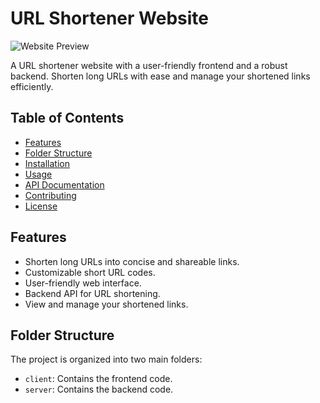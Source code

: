 # URL Shortener Website

![Website Preview]('client\src\Assests\website.PNG')

A URL shortener website with a user-friendly frontend and a robust backend. Shorten long URLs with ease and manage your shortened links efficiently.

## Table of Contents

- [Features](#features)
- [Folder Structure](#folder-structure)
- [Installation](#installation)
- [Usage](#usage)
- [API Documentation](#api-documentation)
- [Contributing](#contributing)
- [License](#license)

## Features

- Shorten long URLs into concise and shareable links.
- Customizable short URL codes.
- User-friendly web interface.
- Backend API for URL shortening.
- View and manage your shortened links.

## Folder Structure

The project is organized into two main folders:

- `client`: Contains the frontend code.
- `server`: Contains the backend code.